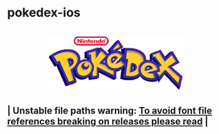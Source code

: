 # pokedex-ios
<h1 align="center">
	<img src="images/images.png" alt="pokedexs">
</h1>

<!---
Start notice section
-->
| Unstable file paths warning: [To avoid font file references breaking on releases please read](#unstable-file-paths) |
-------------------------------
<!---
End notice section
-->
